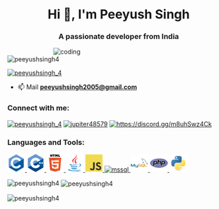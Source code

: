 <h1 align="center">Hi 👋, I'm Peeyush Singh</h1>
<h3 align="center">A passionate developer from India</h3>

<img align="right" alt="coding" width="400" src="https://user-images.githubusercontent.com/55389276/140866485-8fb1c876-9a8f-4d6a-98dc-08c4981eaf70.gif">
<p align="left"> <img src="https://komarev.com/ghpvc/?username=peeyushsingh4&label=Profile%20views&color=0e75b6&style=flat" alt="peeyushsingh4" /> </p>

<p align="left"> <a href="https://twitter.com/peeyushsingh_4" target="blank"><img src="https://img.shields.io/twitter/follow/peeyushsingh_4?logo=twitter&style=for-the-badge" alt="peeyushsingh_4" /></a> </p>

- 📫 Mail **peeyushsingh2005@gmail.com**

<h3 align="left">Connect with me:</h3>
<p align="left">
<a href="https://twitter.com/peeyushsingh_4" target="blank"><img align="center" src="https://raw.githubusercontent.com/rahuldkjain/github-profile-readme-generator/master/src/images/icons/Social/twitter.svg" alt="peeyushsingh_4" height="30" width="40" /></a>
<a href="https://instagram.com/jupiter48579" target="blank"><img align="center" src="https://raw.githubusercontent.com/rahuldkjain/github-profile-readme-generator/master/src/images/icons/Social/instagram.svg" alt="jupiter48579" height="30" width="40" /></a>
<a href="https://discord.gg/https://discord.gg/m8uhSwz4Ck" target="blank"><img align="center" src="https://raw.githubusercontent.com/rahuldkjain/github-profile-readme-generator/master/src/images/icons/Social/discord.svg" alt="https://discord.gg/m8uhSwz4Ck" height="30" width="40" /></a>
</p>

<h3 align="left">Languages and Tools:</h3>
<p align="left"> <a href="https://www.cprogramming.com/" target="_blank" rel="noreferrer"> <img src="https://raw.githubusercontent.com/devicons/devicon/master/icons/c/c-original.svg" alt="c" width="40" height="40"/> </a> <a href="https://www.w3schools.com/cpp/" target="_blank" rel="noreferrer"> <img src="https://raw.githubusercontent.com/devicons/devicon/master/icons/cplusplus/cplusplus-original.svg" alt="cplusplus" width="40" height="40"/> </a> <a href="https://www.w3.org/html/" target="_blank" rel="noreferrer"> <img src="https://raw.githubusercontent.com/devicons/devicon/master/icons/html5/html5-original-wordmark.svg" alt="html5" width="40" height="40"/> </a> <a href="https://www.java.com" target="_blank" rel="noreferrer"> <img src="https://raw.githubusercontent.com/devicons/devicon/master/icons/java/java-original.svg" alt="java" width="40" height="40"/> </a> <a href="https://developer.mozilla.org/en-US/docs/Web/JavaScript" target="_blank" rel="noreferrer"> <img src="https://raw.githubusercontent.com/devicons/devicon/master/icons/javascript/javascript-original.svg" alt="javascript" width="40" height="40"/> </a> <a href="https://www.microsoft.com/en-us/sql-server" target="_blank" rel="noreferrer"> <img src="https://www.svgrepo.com/show/303229/microsoft-sql-server-logo.svg" alt="mssql" width="40" height="40"/> </a> <a href="https://www.mysql.com/" target="_blank" rel="noreferrer"> <img src="https://raw.githubusercontent.com/devicons/devicon/master/icons/mysql/mysql-original-wordmark.svg" alt="mysql" width="40" height="40"/> </a> <a href="https://www.php.net" target="_blank" rel="noreferrer"> <img src="https://raw.githubusercontent.com/devicons/devicon/master/icons/php/php-original.svg" alt="php" width="40" height="40"/> </a> <a href="https://www.python.org" target="_blank" rel="noreferrer"> <img src="https://raw.githubusercontent.com/devicons/devicon/master/icons/python/python-original.svg" alt="python" width="40" height="40"/> </a> </p>


<p><img align="left" src="https://github-readme-stats.vercel.app/api/top-langs?username=peeyushsingh4&show_icons=true&locale=en&layout=compact" alt="peeyushsingh4" /></p>

<p>&nbsp;<img align="center" src="https://github-readme-stats.vercel.app/api?username=peeyushsingh4&show_icons=true&locale=en" alt="peeyushsingh4" /></p>

<p><img align="center" src="https://github-readme-streak-stats.herokuapp.com/?user=peeyushsingh4&" alt="peeyushsingh4" /></p>

